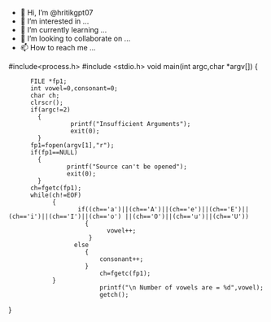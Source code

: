 - 👋 Hi, I’m @hritikgpt07
- 👀 I’m interested in ...
- 🌱 I’m currently learning ...
- 💞️ I’m looking to collaborate on ...
- 📫 How to reach me ...

<!---
hritikgpt07/hritikgpt07 is a ✨ special ✨ repository because its `README.md` (this file) appears on your GitHub profile.
You can click the Preview link to take a look at your changes.
--->
#include<process.h>
#include <stdio.h>
        void main(int argc,char *argv[])
 {

          FILE *fp1;
          int vowel=0,consonant=0;
          char ch;
          clrscr();
          if(argc!=2)
            {
                     printf("Insufficient Arguments");
                     exit(0);
            }
          fp1=fopen(argv[1],"r");
          if(fp1==NULL)
            {
                    printf("Source can't be opened");
                    exit(0);
            }
          ch=fgetc(fp1);
          while(ch!=EOF)
                {
                       if((ch=='a')||(ch=='A')||(ch=='e')||(ch=='E')||(ch=='i')||(ch=='I')||(ch=='o') ||(ch=='O')||(ch=='u')||(ch=='U'))
                         {
                               vowel++;
                          }
                      else
                         {
                             consonant++;
                         }
                             ch=fgetc(fp1);
                }
                             printf("\n Number of vowels are = %d",vowel);
                             getch();
}

